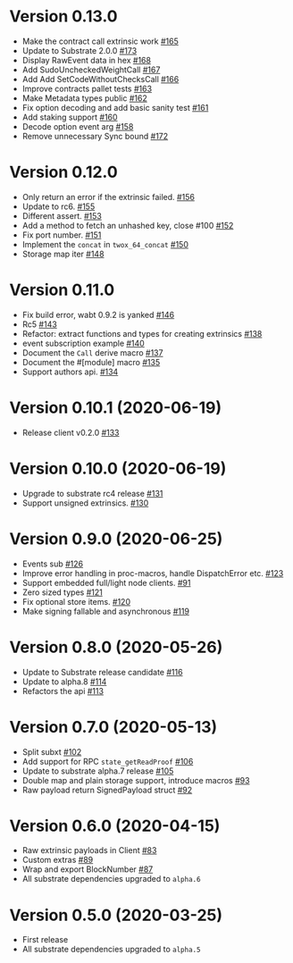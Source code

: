 # Version 0.13.0
* Make the contract call extrinsic work [#165](https://github.com/paritytech/substrate-subxt/pull/165)
* Update to Substrate 2.0.0 [#173](https://github.com/paritytech/substrate-subxt/pull/173)
* Display RawEvent data in hex [#168](https://github.com/paritytech/substrate-subxt/pull/168)
* Add SudoUncheckedWeightCall [#167](https://github.com/paritytech/substrate-subxt/pull/167)
* Add Add SetCodeWithoutChecksCall [#166](https://github.com/paritytech/substrate-subxt/pull/166)
* Improve contracts pallet tests [#163](https://github.com/paritytech/substrate-subxt/pull/163)
* Make Metadata types public [#162](https://github.com/paritytech/substrate-subxt/pull/162)
* Fix option decoding and add basic sanity test [#161](https://github.com/paritytech/substrate-subxt/pull/161)
* Add staking support [#160](https://github.com/paritytech/substrate-subxt/pull/161)
* Decode option event arg [#158](https://github.com/paritytech/substrate-subxt/pull/158)
* Remove unnecessary Sync bound [#172](https://github.com/paritytech/substrate-subxt/pull/172)

# Version 0.12.0

* Only return an error if the extrinsic failed. [#156](https://github.com/paritytech/substrate-subxt/pull/156)
* Update to rc6. [#155](https://github.com/paritytech/substrate-subxt/pull/155)
* Different assert. [#153](https://github.com/paritytech/substrate-subxt/pull/153)
* Add a method to fetch an unhashed key, close #100 [#152](https://github.com/paritytech/substrate-subxt/pull/152)
* Fix port number. [#151](https://github.com/paritytech/substrate-subxt/pull/151)
* Implement the `concat` in `twox_64_concat` [#150](https://github.com/paritytech/substrate-subxt/pull/150)
* Storage map iter [#148](https://github.com/paritytech/substrate-subxt/pull/148)

# Version 0.11.0

* Fix build error, wabt 0.9.2 is yanked [#146](https://github.com/paritytech/substrate-subxt/pull/146)
* Rc5 [#143](https://github.com/paritytech/substrate-subxt/pull/143)
* Refactor: extract functions and types for creating extrinsics [#138](https://github.com/paritytech/substrate-subxt/pull/138)
* event subscription example [#140](https://github.com/paritytech/substrate-subxt/pull/140)
* Document the `Call` derive macro [#137](https://github.com/paritytech/substrate-subxt/pull/137)
* Document the #[module] macro [#135](https://github.com/paritytech/substrate-subxt/pull/135)
* Support authors api. [#134](https://github.com/paritytech/substrate-subxt/pull/134)

# Version 0.10.1 (2020-06-19)

* Release client v0.2.0 [#133](https://github.com/paritytech/substrate-subxt/pull/133)

# Version 0.10.0 (2020-06-19)

* Upgrade to substrate rc4 release [#131](https://github.com/paritytech/substrate-subxt/pull/131)
* Support unsigned extrinsics. [#130](https://github.com/paritytech/substrate-subxt/pull/130)

# Version 0.9.0 (2020-06-25)

* Events sub [#126](https://github.com/paritytech/substrate-subxt/pull/126)
* Improve error handling in proc-macros, handle DispatchError etc. [#123](https://github.com/paritytech/substrate-subxt/pull/123)
* Support embedded full/light node clients. [#91](https://github.com/paritytech/substrate-subxt/pull/91)
* Zero sized types [#121](https://github.com/paritytech/substrate-subxt/pull/121)
* Fix optional store items. [#120](https://github.com/paritytech/substrate-subxt/pull/120)
* Make signing fallable and asynchronous [#119](https://github.com/paritytech/substrate-subxt/pull/119)

# Version 0.8.0 (2020-05-26)

* Update to Substrate release candidate [#116](https://github.com/paritytech/substrate-subxt/pull/116)
* Update to alpha.8 [#114](https://github.com/paritytech/substrate-subxt/pull/114)
* Refactors the api [#113](https://github.com/paritytech/substrate-subxt/pull/113)

# Version 0.7.0 (2020-05-13)

* Split subxt [#102](https://github.com/paritytech/substrate-subxt/pull/102)
* Add support for RPC `state_getReadProof` [#106](https://github.com/paritytech/substrate-subxt/pull/106)
* Update to substrate alpha.7 release [#105](https://github.com/paritytech/substrate-subxt/pull/105)
* Double map and plain storage support, introduce macros [#93](https://github.com/paritytech/substrate-subxt/pull/93)
* Raw payload return SignedPayload struct [#92](https://github.com/paritytech/substrate-subxt/pull/92)

# Version 0.6.0 (2020-04-15)

* Raw extrinsic payloads in Client [#83](https://github.com/paritytech/substrate-subxt/pull/83)
* Custom extras [#89](https://github.com/paritytech/substrate-subxt/pull/89)
* Wrap and export BlockNumber [#87](https://github.com/paritytech/substrate-subxt/pull/87)
* All substrate dependencies upgraded to `alpha.6`

# Version 0.5.0 (2020-03-25)

* First release
* All substrate dependencies upgraded to `alpha.5`
